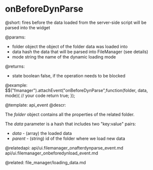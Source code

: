 onBeforeDynParse
=============

@short:
	fires before the data loaded from the server-side script will be parsed into the widget

@params:

- folder		object			the object of the folder data was loaded into
- data			hash			the data that will be parsed into FileManager (see details) 
- mode			string			the name of the dynamic loading mode

@returns:
- state		boolean		false, if the operation needs to be blocked


@example:
$$("fmanager").attachEvent("onBeforeDynParse",function(folder, data, mode){
    // your code
    return true;
});

@template:	api_event
@descr:

The *folder* object contains all the properties of the related folder.

The *data* parameter is a hash that includes two "key:value" pairs:

- *data* - (array) the loaded data
- *parent* - (string)  id of the folder where we load new data

@relatedapi:
api/ui.filemanager_onafterdynparse_event.md
api/ui.filemanager_onbeforedynload_event.md

@related:
file_manager/loading_data.md

